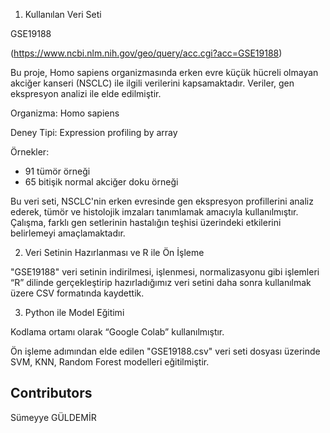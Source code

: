 1. Kullanılan Veri Seti

GSE19188

(https://www.ncbi.nlm.nih.gov/geo/query/acc.cgi?acc=GSE19188)

Bu proje, Homo sapiens organizmasında erken evre küçük hücreli olmayan akciğer
kanseri (NSCLC) ile ilgili verilerini kapsamaktadır. Veriler, gen ekspresyon analizi ile elde
edilmiştir.

Organizma: Homo sapiens

Deney Tipi: Expression profiling by array

Örnekler:
- 91 tümör örneği
- 65 bitişik normal akciğer doku örneği
 
Bu veri seti, NSCLC'nin erken evresinde gen ekspresyon profillerini analiz ederek, tümör
ve histolojik imzaları tanımlamak amacıyla kullanılmıştır. Çalışma, farklı gen setlerinin
hastalığın teşhisi üzerindeki etkilerini belirlemeyi amaçlamaktadır.

2. Veri Setinin Hazırlanması ve R ile Ön İşleme

"GSE19188" veri setinin indirilmesi, işlenmesi, normalizasyonu gibi işlemleri “R” dilinde
gerçekleştirip hazırladığımız veri setini daha sonra kullanılmak üzere CSV formatında
kaydettik. 

3. Python ile Model Eğitimi

Kodlama ortamı olarak “Google Colab” kullanılmıştır.

Ön işleme adımından elde edilen "GSE19188.csv" veri seti dosyası üzerinde SVM, KNN, Random Forest modelleri eğitilmiştir.

Contributors
--
Sümeyye GÜLDEMİR

